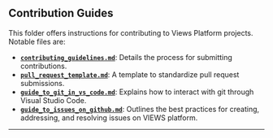 ## Contribution Guides

This folder offers instructions for contributing to Views Platform projects. Notable files are:

- **[`contributing_guidelines.md`](./contributing_guidelines.md)**: Details the process for submitting contributions.
- **[`pull_request_template.md`](./guide_to_branches_and_PRs.md)**: A template to standardize pull request submissions.
- **[`guide_to_git_in_vs_code.md`](./guide_to_git_in_vs_code.md)**: Explains how to interact with git through Visual Studio Code.
-  **[`guide_to_issues_on_github.md`](./guide_to_issues_on_github.md)**: Outlines the best practices for creating, addressing, and resolving issues on VIEWS platform.


---
